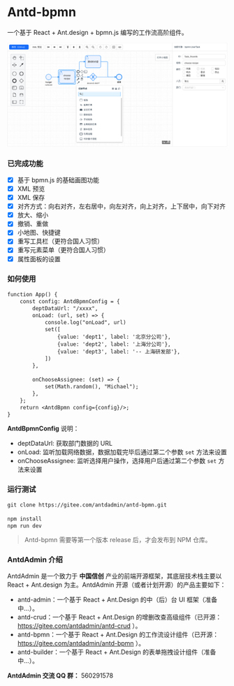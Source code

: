 # Antd-bpmn

一个基于 React + Ant.design + bpmn.js 编写的工作流高阶组件。

![](./docs/assets/images/01.png)


### 已完成功能
- [x] 基于 bpmn.js 的基础画图功能
- [x] XML 预览
- [x] XML 保存
- [x] 对齐方式：向右对齐，左右居中，向左对齐，向上对齐，上下居中，向下对齐
- [x] 放大、缩小
- [x] 撤销、重做
- [x] 小地图、快捷键
- [x] 重写工具栏（更符合国人习惯）
- [x] 重写元素菜单（更符合国人习惯）
- [x] 属性面板的设置

### 如何使用

```tsx
function App() {
    const config: AntdBpmnConfig = {
        deptDataUrl: "/xxxx",
        onLoad: (url, set) => {
            console.log("onLoad", url)
            set([
                {value: 'dept1', label: '北京分公司'},
                {value: 'dept2', label: '上海分公司'},
                {value: 'dept3', label: '-- 上海研发部'},
            ])
        },

        onChooseAssignee: (set) => {
            set(Math.random(), "Michael");
        },
    };
    return <AntdBpmn config={config}/>;
}
```

**AntdBpmnConfig** 说明：

- deptDataUrl: 获取部门数据的 URL
- onLoad: 监听加载网络数据，数据加载完毕后通过第二个参数 `set` 方法来设置
- onChooseAssignee: 监听选择用户操作，选择用户后通过第二个参数 `set` 方法来设置




### 运行测试

```shell
git clone https://gitee.com/antdadmin/antd-bpmn.git

npm install
npm run dev
```

> Antd-bpmn 需要等第一个版本 release 后，才会发布到 NPM 仓库。

### AntdAdmin 介绍

AntdAdmin 是一个致力于 **中国信创** 产业的前端开源框架，其底层技术栈主要以 React + Ant.design 为主。AntdAdmin 开源（或者计划开源）的产品主要如下：


- antd-admin：一个基于 React + Ant.Design 的中（后）台 UI 框架（准备中...）。
- antd-crud：一个基于 React + Ant.Design 的增删改查高级组件（已开源：https://gitee.com/antdadmin/antd-crud ）。
- antd-bpmn：一个基于 React + Ant.Design 的工作流设计组件（已开源：https://gitee.com/antdadmin/antd-bpmn ）。
- antd-builder：一个基于 React + Ant.Design 的表单拖拽设计组件（准备中...）。


**AntdAdmin 交流 QQ 群：** 560291578

